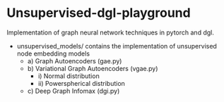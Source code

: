 # Unsupervised-dgl-playground
Implementation of graph neural network techniques in pytorch and dgl.

- unsupervised_models/ contains the implementation of unsupervised node
  embedding models 
	- a) Graph Autoencoders (gae.py) 
	- b) Variational Graph Autoencoders (vgae.py) 
		- i) Normal distribution 
		- ii) Powerspherical distribution 
	- c) Deep Graph Infomax (dgi.py)
